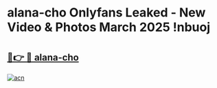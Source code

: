 # alana-cho Onlyfans Leaked - New Video & Photos March 2025 !nbuoj

# <h2><a href="https://bpi8im.iuczelnia.edu.pl?title=alana-cho&ref=nbuoj">🔗👉 🔴 alana-cho</a></h2>

[![acn](https://github.com/user-attachments/assets/0f9c940e-d8b0-45ae-aac7-cd30a18b3e1c)](https://bpi8im.iuczelnia.edu.pl?title=alana-cho&ref=nbuoj)

